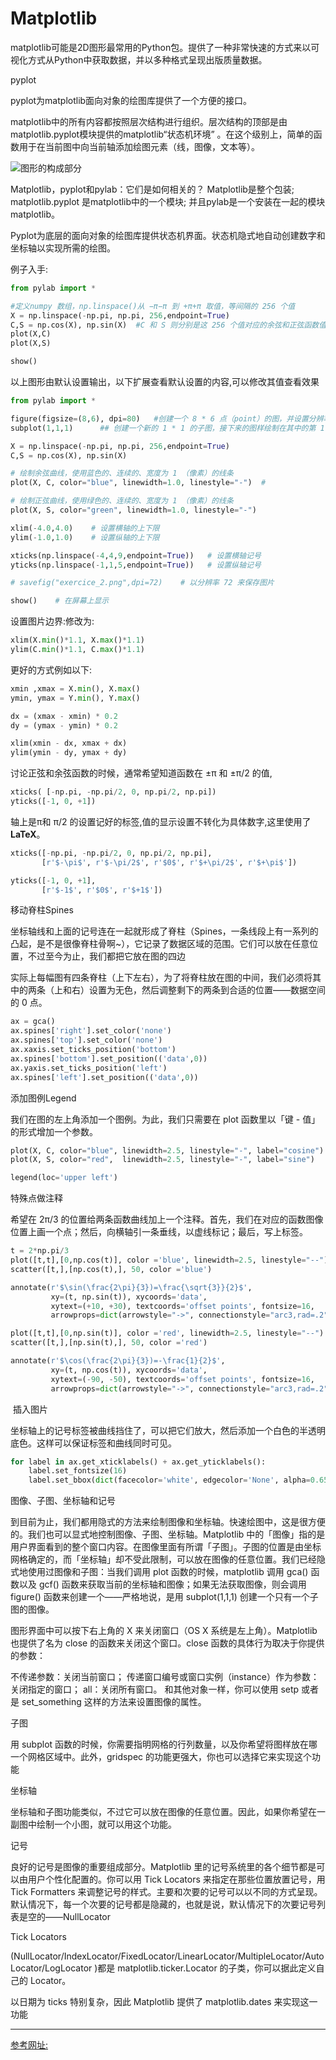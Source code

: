 # Matplotlib

matplotlib可能是2D图形最常用的Python包。提供了一种非常快速的方式来以可视化方式从Python中获取数据，并以多种格式呈现出版质量数据。

pyplot

pyplot为matplotlib面向对象的绘图库提供了一个方便的接口。

matplotlib中的所有内容都按照层次结构进行组织。层次结构的顶部是由matplotlib.pyplot模块提供的matplotlib“状态机环境” 。在这个级别上，简单的函数用于在当前图中向当前轴添加绘图元素（线，图像，文本等）。

![图形的构成部分](https://matplotlib.org/_images/anatomy.png)

Matplotlib，pyplot和pylab：它们是如何相关的？
Matplotlib是整个包装; matplotlib.pyplot 是matplotlib中的一个模块; 并且pylab是一个安装在一起的模块matplotlib。

Pyplot为底层的面向对象的绘图库提供状态机界面。状态机隐式地自动创建数字和坐标轴以实现所需的绘图。

例子入手:
```python
from pylab import *

#定义numpy 数组，np.linspace()从 −π−π 到 +π+π 取值，等间隔的 256 个值
X = np.linspace(-np.pi, np.pi, 256,endpoint=True) 
C,S = np.cos(X), np.sin(X)  #C 和 S 则分别是这 256 个值对应的余弦和正弦函数值组成的 numpy 数组
plot(X,C)
plot(X,S)

show()
```
以上图形由默认设置输出，以下扩展查看默认设置的内容,可以修改其值查看效果

```python
from pylab import *

figure(figsize=(8,6), dpi=80)   #创建一个 8 * 6 点（point）的图，并设置分辨率为 80
subplot(1,1,1)      ## 创建一个新的 1 * 1 的子图，接下来的图样绘制在其中的第 1 块（也是唯一的一块）

X = np.linspace(-np.pi, np.pi, 256,endpoint=True)
C,S = np.cos(X), np.sin(X)

# 绘制余弦曲线，使用蓝色的、连续的、宽度为 1 （像素）的线条
plot(X, C, color="blue", linewidth=1.0, linestyle="-")  #

# 绘制正弦曲线，使用绿色的、连续的、宽度为 1 （像素）的线条
plot(X, S, color="green", linewidth=1.0, linestyle="-")

xlim(-4.0,4.0)    # 设置横轴的上下限
ylim(-1.0,1.0)    # 设置纵轴的上下限

xticks(np.linspace(-4,4,9,endpoint=True))   # 设置横轴记号
yticks(np.linspace(-1,1,5,endpoint=True))   # 设置纵轴记号

# savefig("exercice_2.png",dpi=72)    # 以分辨率 72 来保存图片

show()    # 在屏幕上显示
```
设置图片边界:修改为:
```python
xlim(X.min()*1.1, X.max()*1.1)
ylim(C.min()*1.1, C.max()*1.1)
```
更好的方式例如以下:
```python
xmin ,xmax = X.min(), X.max()
ymin, ymax = Y.min(), Y.max()

dx = (xmax - xmin) * 0.2
dy = (ymax - ymin) * 0.2

xlim(xmin - dx, xmax + dx)
ylim(ymin - dy, ymax + dy)
```
讨论正弦和余弦函数的时候，通常希望知道函数在 ±π 和 ±π/2 的值,
```python
xticks( [-np.pi, -np.pi/2, 0, np.pi/2, np.pi])
yticks([-1, 0, +1])
```

轴上是π和 π/2 的设置记好的标签,值的显示设置不转化为具体数字,这里使用了 **LaTeX**。
```python
xticks([-np.pi, -np.pi/2, 0, np.pi/2, np.pi],
       [r'$-\pi$', r'$-\pi/2$', r'$0$', r'$+\pi/2$', r'$+\pi$'])

yticks([-1, 0, +1],
       [r'$-1$', r'$0$', r'$+1$'])
```
移动脊柱Spines

坐标轴线和上面的记号连在一起就形成了脊柱（Spines，一条线段上有一系列的凸起，是不是很像脊柱骨啊~），它记录了数据区域的范围。它们可以放在任意位置，不过至今为止，我们都把它放在图的四边

实际上每幅图有四条脊柱（上下左右），为了将脊柱放在图的中间，我们必须将其中的两条（上和右）设置为无色，然后调整剩下的两条到合适的位置——数据空间的 0 点。
```python
ax = gca()
ax.spines['right'].set_color('none')
ax.spines['top'].set_color('none')
ax.xaxis.set_ticks_position('bottom')
ax.spines['bottom'].set_position(('data',0))
ax.yaxis.set_ticks_position('left')
ax.spines['left'].set_position(('data',0))
```
添加图例Legend

我们在图的左上角添加一个图例。为此，我们只需要在 plot 函数里以「键 - 值」的形式增加一个参数。

```python
plot(X, C, color="blue", linewidth=2.5, linestyle="-", label="cosine")
plot(X, S, color="red",  linewidth=2.5, linestyle="-", label="sine")

legend(loc='upper left')
```
特殊点做注释

希望在 2π/3 的位置给两条函数曲线加上一个注释。首先，我们在对应的函数图像位置上画一个点；然后，向横轴引一条垂线，以虚线标记；最后，写上标签。

```python
t = 2*np.pi/3
plot([t,t],[0,np.cos(t)], color ='blue', linewidth=2.5, linestyle="--")
scatter([t,],[np.cos(t),], 50, color ='blue')

annotate(r'$\sin(\frac{2\pi}{3})=\frac{\sqrt{3}}{2}$',
         xy=(t, np.sin(t)), xycoords='data',
         xytext=(+10, +30), textcoords='offset points', fontsize=16,
         arrowprops=dict(arrowstyle="->", connectionstyle="arc3,rad=.2"))

plot([t,t],[0,np.sin(t)], color ='red', linewidth=2.5, linestyle="--")
scatter([t,],[np.sin(t),], 50, color ='red')

annotate(r'$\cos(\frac{2\pi}{3})=-\frac{1}{2}$',
         xy=(t, np.cos(t)), xycoords='data',
         xytext=(-90, -50), textcoords='offset points', fontsize=16,
         arrowprops=dict(arrowstyle="->", connectionstyle="arc3,rad=.2"))
```
![]() 插入图片

坐标轴上的记号标签被曲线挡住了，可以把它们放大，然后添加一个白色的半透明底色。这样可以保证标签和曲线同时可见。

```python
for label in ax.get_xticklabels() + ax.get_yticklabels():
    label.set_fontsize(16)
    label.set_bbox(dict(facecolor='white', edgecolor='None', alpha=0.65 ))
```

图像、子图、坐标轴和记号

到目前为止，我们都用隐式的方法来绘制图像和坐标轴。快速绘图中，这是很方便的。我们也可以显式地控制图像、子图、坐标轴。Matplotlib 中的「图像」指的是用户界面看到的整个窗口内容。在图像里面有所谓「子图」。子图的位置是由坐标网格确定的，而「坐标轴」却不受此限制，可以放在图像的任意位置。我们已经隐式地使用过图像和子图：当我们调用 plot 函数的时候，matplotlib 调用 gca() 函数以及 gcf() 函数来获取当前的坐标轴和图像；如果无法获取图像，则会调用 figure() 函数来创建一个——严格地说，是用 subplot(1,1,1) 创建一个只有一个子图的图像。

图形界面中可以按下右上角的 X 来关闭窗口（OS X 系统是左上角）。Matplotlib 也提供了名为 close 的函数来关闭这个窗口。close 函数的具体行为取决于你提供的参数：

不传递参数：关闭当前窗口；
传递窗口编号或窗口实例（instance）作为参数：关闭指定的窗口；
all：关闭所有窗口。
和其他对象一样，你可以使用 setp 或者是 set_something 这样的方法来设置图像的属性。

子图

用 subplot 函数的时候，你需要指明网格的行列数量，以及你希望将图样放在哪一个网格区域中。此外，gridspec 的功能更强大，你也可以选择它来实现这个功能

坐标轴

坐标轴和子图功能类似，不过它可以放在图像的任意位置。因此，如果你希望在一副图中绘制一个小图，就可以用这个功能。

记号

良好的记号是图像的重要组成部分。Matplotlib 里的记号系统里的各个细节都是可以由用户个性化配置的。你可以用 Tick Locators 来指定在那些位置放置记号，用 Tick Formatters 来调整记号的样式。主要和次要的记号可以以不同的方式呈现。默认情况下，每一个次要的记号都是隐藏的，也就是说，默认情况下的次要记号列表是空的——NullLocator

Tick Locators

(NullLocator/IndexLocator/FixedLocator/LinearLocator/MultipleLocator/AutoLocator/LogLocator )都是 matplotlib.ticker.Locator 的子类，你可以据此定义自己的 Locator。

以日期为 ticks 特别复杂，因此 Matplotlib 提供了 matplotlib.dates 来实现这一功能


---------------------   

[参考网址:](https://www.labri.fr/perso/nrougier/teaching/matplotlib/)
